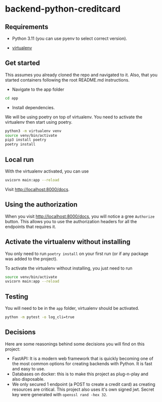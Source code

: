# backend-python-creditcard

## Requirements

- Python 3.11 (you can use pyenv to select correct version).

- [virtualenv](https://pypi.org/project/virtualenv/)

## Get started

This assumes you already cloned the repo and navigated to it. Also, that you started containers following the root README.md instructions.

- Navigate to the app folder

```bash
cd app
```

- Install dependencies.

We will be using poetry on top of virtualenv. You need to activate the virtualenv then start using poetry.

```bash
python3 -m virtualenv venv
source venv/bin/activate
pip3 install poetry
poetry install
```

## Local run

With the virtualenv activated, you can use

```bash
uvicorn main:app --reload
```

Visit [http://localhost:8000/docs](http://localhost:8000/docs).

## Using the authorization

When you visit [http://localhost:8000/docs](http://localhost:8000/docs), you will notice a gree `Authorize` button. This allows you to use the authorization headers for all the endpoints that requires it.

## Activate the virtualenv without installing

You only need to run `poetry install` on your first run (or if any package was added to the project).

To activate the virtualenv without installing, you just need to run

```bash
source venv/bin/activate
uvicorn main:app --reload
```

## Testing

You will need to be in the `app` folder, virtualenv should be activated.

```bash
python -m pytest -o log_cli=true
```

## Decisions

Here are some reasonings behind some decisions you will find on this project:

- FastAPI: It is a modern web framework that is quickly becoming one of the most common options for creating backends with Python. It is fast and easy to use.
- Databases on docker: this is to make this project as plug-n-play and also disposable.
- We only secured 1 endpoint (a POST to create a credit card) as creating resources are critical. This project also uses it's own signed jwt. Secret key were generated with `openssl rand -hex 32`.
